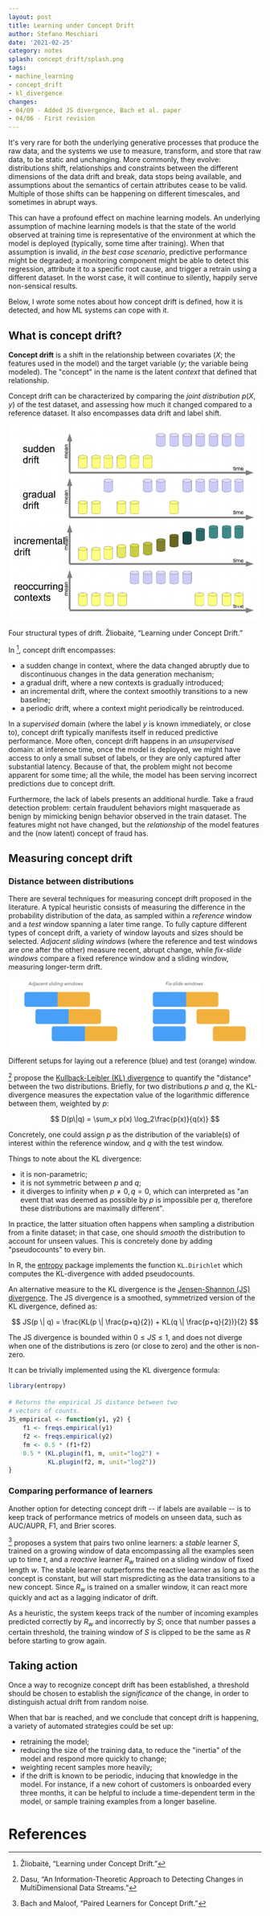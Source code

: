 ```yaml
---
layout: post
title: Learning under Concept Drift
author: Stefano Meschiari
date: '2021-02-25'
category: notes
splash: concept_drift/splash.png
tags:
- machine_learning
- concept_drift
- kl_divergence
changes:
- 04/09 - Added JS divergence, Bach et al. paper
- 04/06 - First revision
---
```

It's very rare for both the underlying generative processes that produce the <span class="with-tooltip" data-tooltip="server accesses, yearly sales, movie ratings, ...">raw data</span>, and the <span class="with-tooltip" data-tooltip="APIs, software, cloud services, ...">systems</span> we use to measure, transform, and store that raw data, to be static and unchanging. More commonly, they evolve: distributions shift, relationships and constraints between the different dimensions of the data drift and break, data stops being available, and assumptions about the semantics of certain attributes cease to be valid. Multiple of those shifts can be happening on different timescales, and sometimes in abrupt ways.

This can have a profound effect on machine learning models. An underlying assumption of machine learning models is that the state of the world observed at training time is representative of the environment at which the model is deployed (typically, some time after training). When that assumption is invalid, *in the best case scenario*, predictive performance might be degraded; a monitoring component might be able to detect this regression, attribute it to a specific root cause, and trigger a retrain using a different dataset. In the worst case, it will continue to silently, happily serve non-sensical results.

<!--more-->

Below, I wrote some notes about how concept drift is defined, how it is detected, and how ML systems can cope with it.

## What is concept drift?
**Concept drift** is a shift in the relationship between covariates ($X$; the features used in the model) and the target variable ($y$; the variable being modeled). The "concept" in the name is the latent *context* that defined that relationship.

Concept drift can be characterized by comparing the *joint distribution* $p(X, y)$ of the test dataset, and assessing how much it changed compared to a reference dataset. It also encompasses <span data-tooltip="i.e. changing p(X)">data drift</span> and <span data-tooltip="i.e. changing p(y)">label shift</span>.

![types of drift](/img/blog/concept_drift/types_of_drift.png)
<div class="caption">Four structural types of drift. Žliobaitė, “Learning under Concept Drift.”</div>

 In [^zliobaite], concept drift encompasses:
 * a sudden change in context, where the data changed abruptly due to discontinuous changes in the data generation mechanism;
 * a gradual drift, where a new contexts is gradually introduced;
 * an incremental drift, where the context smoothly transitions to a new baseline;
 * a periodic drift, where a context might periodically be reintroduced.

In a *supervised* domain (where the label $y$ is known immediately, or close to), concept drift typically manifests itself in reduced predictive performance. More often, concept drift happens in an *unsupervised* domain: at inference time, once the model is deployed, we might have access to only a small subset of labels, or they are only captured after substantial latency. Because of that, the problem might not become apparent for some time; all the while, the model has been serving incorrect predictions due to concept drift.

Furthermore, the lack of labels presents an additional hurdle. Take a fraud detection problem: certain fraudulent behaviors might masquerade as benign by mimicking benign behavior observed in the train dataset. The features might not have changed, but the *relationship* of the model features and the (now latent) concept of fraud has.

## Measuring concept drift

### Distance between distributions
There are several techniques for measuring concept drift proposed in the literature. A typical heuristic consists of measuring the difference in the probability distribution of the data, as sampled within a *reference* window and a *test* window spanning a later time range. To fully capture different types of concept drift, a variety of window layouts and sizes should be selected. *Adjacent sliding windows* (where the reference and test windows are one after the other) measure recent, abrupt change, while *fix-slide windows* compare a fixed reference window and a sliding window, measuring longer-term drift.

![Two different setups for windows](/img/blog/concept_drift/windows.png)
<div class="caption">Different setups for laying out a reference (blue) and test (orange) window.</div>

[^dasu] propose the [Kullback-Leibler (KL) divergence](https://en.wikipedia.org/wiki/Kullback–Leibler_divergence) to quantify the "distance" between the two distributions. Briefly, for two distributions $p$ and $q$, the KL-divergence measures the expectation value of the logarithmic difference between them, weighted by $p$:

$$
D(p\|q) = \sum_x p(x) \log_2\frac{p(x)}{q(x)}
$$

Concretely, one could assign $p$ as the distribution of the variable(s) of interest within the reference window, and $q$ with the test window.

Things to note about the KL divergence:
* it is non-parametric;
* it is not symmetric between $p$ and $q$;
* it diverges to infinity when $p \neq 0, q = 0$, which can interpreted as "an event that was deemed as possible by $p$ is impossible per $q$, therefore these distributions are maximally different".

In practice, the latter situation often happens when sampling a distribution from a finite dataset; in that case, one should *smooth* the distribution to account for unseen values. This is concretely done by adding "pseudocounts" to every bin.

In R, the [entropy](https://www.rdocumentation.org/packages/entropy/versions/1.2.1/topics/entropy.Dirichlet) package implements the function `KL.Dirichlet` which computes the KL-divergence with added pseudocounts.

An alternative measure to the KL divergence is the [Jensen-Shannon (JS) divergence](https://en.wikipedia.org/wiki/Jensen–Shannon_divergence). The JS divergence is a smoothed, symmetrized version of the KL divergence, defined as:

$$
JS(p \| q) = \frac{KL(p \| \frac{p+q}{2}) + KL(q \| \frac{p+q}{2})}{2}
$$

The JS divergence is bounded within $0 \leq JS \leq 1$, and does not diverge when one of the distributions is zero (or close to zero) and the other is non-zero.

It can be trivially implemented using the KL divergence formula:

```r
library(entropy)

# Returns the empirical JS distance between two
# vectors of counts.
JS_empirical <- function(y1, y2) {
    f1 <- freqs.empirical(y1)
    f2 <- freqs.empirical(y2)
    fm <- 0.5 * (f1+f2)
    0.5 * (KL.plugin(f1, m, unit="log2") +
           KL.plugin(f2, m, unit="log2"))
}
```

### Comparing performance of learners
Another option for detecting concept drift -- if labels are available -- is to keep track of performance metrics of models on unseen data, such as AUC/AUPR, F1, and Brier scores.

[^bach] proposes a system that pairs two online learners: a *stable* learner $S$, trained on a growing window of data encompassing all the examples seen up to time $t$, and a *reactive* learner $R_w$ trained on a sliding window of fixed length $w$. The stable learner outperforms the reactive learner as long as the concept is constant, but will start mispredicting as the data transitions to a new concept. Since $R_w$ is trained on a smaller window, it can react more quickly and act as a lagging indicator of drift.

As a heuristic, the system keeps track of the number of incoming examples predicted correctly by $R_w$ and incorrectly by $S$; once that number passes a certain threshold, the training window of $S$ is clipped to be the same as $R$ before starting to grow again.

## Taking action
Once a way to recognize concept drift has been established, a threshold should be chosen to establish the *significance* of the change, in order to distinguish actual drift from random noise.

When that bar is reached, and we conclude that concept drift is happening, a variety of automated strategies could be set up:

* retraining the model;
* reducing the size of the training data, to reduce the "inertia" of the model and respond more quickly to change;
* weighting recent samples more heavily;
* if the drift is known to be periodic, inducing that knowledge in the model. For instance, if a new cohort of customers is onboarded every three months, it can be helpful to include a time-dependent term in the model, or sample training examples from a longer baseline.

# References
[^zliobaite]: Žliobaitė, “Learning under Concept Drift.”
[^dasu]: Dasu, “An Information-Theoretic Approach to Detecting Changes in MultiDimensional Data Streams.”
[^bach]: Bach and Maloof, “Paired Learners for Concept Drift.”